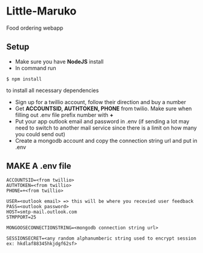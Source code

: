 # Little-Maruko
Food ordering webapp

## Setup
+ Make sure you have **NodeJS** install
+ In command run 
```
$ npm install
```
to install all necessary dependencies

+ Sign up for a twillio account, follow their direction and buy a number
+ Get **ACCOUNTSID, AUTHTOKEN, PHONE** from twilio. Make sure when filling out .env file prefix number with **+**
+ Put your app outlook email and password in .env (if sending a lot may need to switch to another mail service since there is a limit on how many you could send out)
+ Create a mongodb account and copy the connection string url and put in .env

## MAKE A .env file
```
ACCOUNTSID=<from twillio>
AUTHTOKEN=<from twillio>
PHONE=+<from twillio>

USER=<outlook email> => this will be where you recevied user feedback
PASS=<outlook password>
HOST=smtp-mail.outlook.com
STMPPORT=25

MONGOOSECONNECTIONSTRING=<mongodb connection string url>

SESSIONSECRET=<any random alphanumberic string used to encrypt session ex: hkdlaf88345hkjdgf62sf>
```
